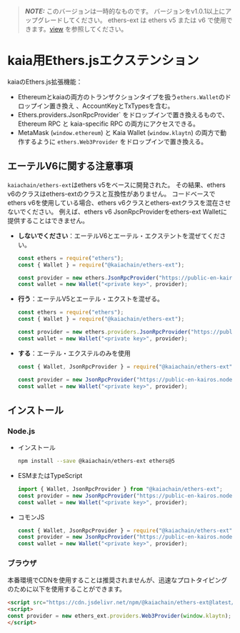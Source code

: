 > **_NOTE:_**
> このバージョンは一時的なものです。
> バージョンをv1.0.1以上にアップグレードしてください。 ethers-ext は ethers v5 または v6 で使用できます。[view](/references/sdk/ethers-ext/getting-started/) を参照してください。

# kaia用Ethers.jsエクステンション

kaiaのEthers.js拡張機能：

- Ethereumとkaiaの両方のトランザクションタイプを扱う`ethers.Wallet`のドロップイン置き換え
  、AccountKeyとTxTypesを含む。
- Ethers.providers.JsonRpcProvider\` をドロップインで置き換えるもので、Ethereum RPC と
  kaia-specific RPC の両方にアクセスできる。
- MetaMask (`window.ethereum`) と Kaia Wallet (`window.klaytn`) の両方で動作するように `ethers.Web3Provider` をドロップインで置き換える。

## エーテルV6に関する注意事項

`kaiachain/ethers-ext`はethers v5をベースに開発された。 その結果、ethers v6のクラスはethers-extのクラスと互換性がありません。 コードベースでethers v6を使用している場合、ethers v6クラスとethers-extクラスを混在させないでください。 例えば、ethers v6 JsonRpcProviderをethers-ext Walletに提供することはできません。

- **しないでください**：エーテルV6とエーテル・エクステントを混ぜてください。
  ```js
  const ethers = require("ethers");
  const { Wallet } = require("@kaiachain/ethers-ext");

  const provider = new ethers.JsonRpcProvider("https://public-en-kairos.node.kaia.io");
  const wallet = new Wallet("<private key>", provider);
  ```
- **行う**：エーテルV5とエーテル・エクストを混ぜる。
  ```js
  const ethers = require("ethers");
  const { Wallet } = require("@kaiachain/ethers-ext");

  const provider = new ethers.providers.JsonRpcProvider("https://public-en-kairos.node.kaia.io");
  const wallet = new Wallet("<private key>", provider);
  ```
- **する**：エーテル・エクステルのみを使用
  ```js
  const { Wallet, JsonRpcProvider } = require("@kaiachain/ethers-ext");

  const provider = new JsonRpcProvider("https://public-en-kairos.node.kaia.io");
  const wallet = new Wallet("<private key>", provider);
  ```

## インストール

### Node.js

- インストール
  ```sh
  npm install --save @kaiachain/ethers-ext ethers@5
  ```
- ESMまたはTypeScript
  ```ts
  import { Wallet, JsonRpcProvider } from "@kaiachain/ethers-ext";
  const provider = new JsonRpcProvider("https://public-en-kairos.node.kaia.io");
  const wallet = new Wallet("<private key>", provider);
  ```
- コモンJS
  ```js
  const { Wallet, JsonRpcProvider } = require("@kaiachain/ethers-ext");
  const provider = new JsonRpcProvider("https://public-en-kairos.node.kaia.io");
  const wallet = new Wallet("<private key>", provider);
  ```

### ブラウザ

本番環境でCDNを使用することは推奨されませんが、迅速なプロトタイピングのために以下を使用することができます。

```html
<script src="https://cdn.jsdelivr.net/npm/@kaiachain/ethers-ext@latest/dist/ethers-ext.bundle.js"></script>
<script>
const provider = new ethers_ext.providers.Web3Provider(window.klaytn);
</script>
```
